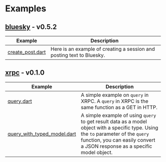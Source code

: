 # Examples

## [bluesky](https://pub.dev/packages/bluesky) - v0.5.2

| Example | Description |
|---|---|
| [create_post.dart](https://github.com/myConsciousness/atproto.dart/blob/main/examples/bluesky/example/create_post.dart) | Here is an example of creating a session and posting text to Bluesky. |

## [xrpc](https://pub.dev/packages/xrpc) - v0.1.0

| Example | Description |
|---|---|
| [query.dart](https://github.com/myConsciousness/atproto.dart/blob/main/examples/xrpc/example/query.dart) | A simple example on `query` in XRPC. A `query` in XRPC is the same function as a GET in HTTP. |
| [query_with_typed_model.dart](https://github.com/myConsciousness/atproto.dart/blob/main/examples/xrpc/example/query_with_typed_model.dart) | A simple example of using `query` to get result data as a model object with a specific type.  Using the `to` parameter of the `query` function, you can easily convert a JSON response as a specific model object. |
